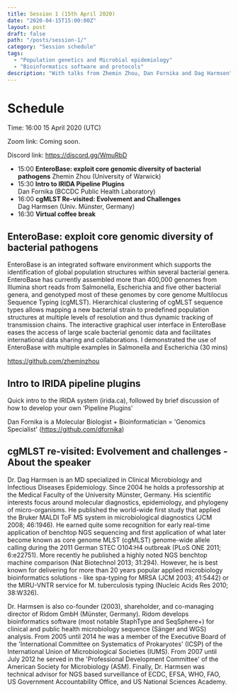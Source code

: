 ```yaml
---
title: Session 1 (15th April 2020)
date: "2020-04-15T15:00:00Z"
layout: post
draft: false
path: "/posts/session-1/"
category: "Session schedule"
tags:
  - "Population genetics and Microbial epidemiology"
  - "Bioinformatics software and protocols"
description: "With talks from Zhemin Zhou, Dan Fornika and Dag Harmsen"
---
```

# Schedule 

Time: 16:00 15 April 2020 (UTC) 

Zoom link: Coming soon.

Discord link: https://discord.gg/WmuRbD

* 15:00 **EnteroBase: exploit core genomic diversity of bacterial pathogens** 
  Zhemin Zhou (University of Warwick)  
* 15:30 **Intro to IRIDA Pipeline Plugins**  
  Dan Fornika (BCCDC Public Health Laboratory)
* 16:00 **cgMLST Re-visited: Evolvement and Challenges**  
  Dag Harmsen (Univ. Münster, Germany)   
* 16:30 **Virtual coffee break**

## EnteroBase: exploit core genomic diversity of bacterial pathogens
EnteroBase is an integrated software environment which supports the identification of global population structures within several bacterial genera. EnteroBase has currently assembled more than 400,000 genomes from Illumina short reads from Salmonella, Escherichia and five other bacterial genera, and genotyped most of these genomes by core genome Multilocus Sequence Typing (cgMLST). Hierarchical clustering of cgMLST sequence types allows mapping a new bacterial strain to predefined population structures at multiple levels of resolution and thus dynamic tracking of transmission chains. The interactive graphical user interface in EnteroBase eases the access of large scale bacterial genomic data and facilitates international data sharing and collaborations. I demonstrated the use of EnteroBase with multiple examples in Salmonella and Escherichia (30 mins)

https://github.com/zheminzhou

## Intro to IRIDA pipeline plugins
Quick intro to the IRIDA system (irida.ca), followed by brief discussion of how to develop your own 'Pipeline Plugins'

Dan Fornika is a Molecular Biologist + Bioinformatician = 'Genomics Specialist' (https://github.com/dfornika)

## cgMLST re-visited: Evolvement and challenges - About the speaker
Dr. Dag Harmsen is an MD specialized in Clinical Microbiology and Infectious Diseases Epidemiology. Since 2004 he holds a professorship at the Medical Faculty of the University Münster, Germany. His scientific interests focus around molecular diagnostics, epidemiology, and phylogeny of micro-organisms. He published the world-wide first study that applied the Bruker MALDI ToF MS system in microbiological diagnostics (JCM 2008; 46:1946). He earned quite some recognition for early real-time application of benchtop NGS sequencing and first application of what later become known as core genome MLST (cgMLST) genome-wide allele calling during the 2011 German STEC O104:H4 outbreak (PLoS ONE 2011; 6:e22751). More recently he published a highly noted NGS benchtop machine comparison (Nat Biotechnol 2013; 31:294). However, he is best known for delivering for more than 20 years popular applied microbiology bioinformatics solutions - like spa-typing for MRSA (JCM 2003; 41:5442) or the MIRU-VNTR service for M. tuberculosis typing (Nucleic Acids Res 2010; 38:W326).

Dr. Harmsen is also co-founder (2003), shareholder, and co-managing director of Ridom GmbH (Münster, Germany). Ridom develops bioinformatics software (most notable StaphType and SeqSphere+) for clinical and public health microbiology sequence (Sänger and WGS) analysis. From 2005 until 2014 he was a member of the Executive Board of the 'International Committee on Systematics of Prokaryotes' (ICSP) of the International Union of Microbiological Societies (IUMS). From 2007 until July 2012 he served in the 'Professional Development Committee' of the American Society for Microbiology (ASM). Finally, Dr. Harmsen was technical advisor for NGS based surveillance of ECDC, EFSA, WHO, FAO, US Government Accountability Office, and US National Sciences Academy.